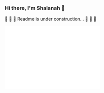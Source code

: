 ### Hi there, I'm Shalanah 👋

🚧 🚧 🚧 Readme is under construction... 🚧 🚧 🚧

![](https://raw.githubusercontent.com/shalanah/shalanah/master/test.svg)


<!--
**shalanah/shalanah** is a ✨ _special_ ✨ repository because its `README.md` (this file) appears on your GitHub profile.

Here are some ideas to get you started:

- 🔭 I’m currently working on ...
- 🌱 I’m currently learning ...
- 👯 I’m looking to collaborate on ...
- 🤔 I’m looking for help with ...
- 💬 Ask me about ...
- 📫 How to reach me: ...
- 😄 Pronouns: ...
- ⚡ Fun fact: ...
-->
